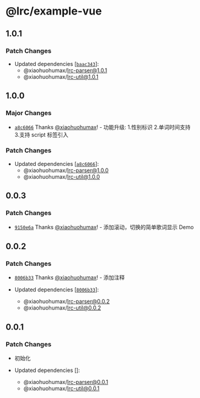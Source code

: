 # @lrc/example-vue

## 1.0.1

### Patch Changes

- Updated dependencies [[`baac343`](https://github.com/xiaohuohumax/LrcFile-Analysis/commit/baac34385dbe4f36d35fcdeefe184d8fe2568c8a)]:
  - @xiaohuohumax/lrc-parser@1.0.1
  - @xiaohuohumax/lrc-util@1.0.1

## 1.0.0

### Major Changes

- [`a8c6066`](https://github.com/xiaohuohumax/LrcFile-Analysis/commit/a8c606655af7bcc6c774ac6fc7ee06f6c2b7b366) Thanks [@xiaohuohumax](https://github.com/xiaohuohumax)! - 功能升级: 1.性别标识 2.单词时间支持 3.支持 script 标签引入

### Patch Changes

- Updated dependencies [[`a8c6066`](https://github.com/xiaohuohumax/LrcFile-Analysis/commit/a8c606655af7bcc6c774ac6fc7ee06f6c2b7b366)]:
  - @xiaohuohumax/lrc-parser@1.0.0
  - @xiaohuohumax/lrc-util@1.0.0

## 0.0.3

### Patch Changes

- [`9150e6a`](https://github.com/xiaohuohumax/LrcFile-Analysis/commit/9150e6a467b5620ee1fc7de502ce476990dc0969) Thanks [@xiaohuohumax](https://github.com/xiaohuohumax)! - 添加滚动，切换的简单歌词显示 Demo

## 0.0.2

### Patch Changes

- [`8006b33`](https://github.com/xiaohuohumax/LrcFile-Analysis/commit/8006b33edd90603b0e1207bfdfd9cfddfb9f69f5) Thanks [@xiaohuohumax](https://github.com/xiaohuohumax)! - 添加注释

- Updated dependencies [[`8006b33`](https://github.com/xiaohuohumax/LrcFile-Analysis/commit/8006b33edd90603b0e1207bfdfd9cfddfb9f69f5)]:
  - @xiaohuohumax/lrc-parser@0.0.2
  - @xiaohuohumax/lrc-util@0.0.2

## 0.0.1

### Patch Changes

- 初始化

- Updated dependencies []:
  - @xiaohuohumax/lrc-parser@0.0.1
  - @xiaohuohumax/lrc-util@0.0.1
